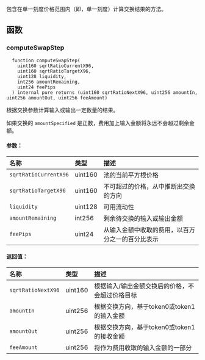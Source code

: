 包含在单一刻度价格范围内（即，单一刻度）计算交换结果的方法。

## 函数

### computeSwapStep

```solidity
  function computeSwapStep(
    uint160 sqrtRatioCurrentX96,
    uint160 sqrtRatioTargetX96,
    uint128 liquidity,
    int256 amountRemaining,
    uint24 feePips
  ) internal pure returns (uint160 sqrtRatioNextX96, uint256 amountIn, uint256 amountOut, uint256 feeAmount)
```

根据交换参数计算输入或输出一定数量的结果。

如果交换的 `amountSpecified` 是正数，费用加上输入金额将永远不会超过剩余金额。

#### 参数：

| 名称                  | 类型    | 描述                                                                         |
| :-------------------- | :------ | :---------------------------------------------------------------------------------- |
| `sqrtRatioCurrentX96` | uint160 | 池的当前平方根价格                                                  |
| `sqrtRatioTargetX96`  | uint160 | 不可超过的价格，从中推断出交换的方向 |
| `liquidity`           | uint128 | 可用流动性                                                                |
| `amountRemaining`     | int256  | 剩余待交换的输入或输出金额                   |
| `feePips`             | uint24  | 从输入金额中收取的费用，以百万分之一的百分比表示               |

#### 返回值：

| 名称               | 类型    | 描述                                                                                 |
| :----------------- | :------ | :------------------------------------------------------------------------------------------ |
| `sqrtRatioNextX96` | uint160 | 根据输入/输出金额交换后的价格，不会超过价格目标                  |
| `amountIn`         | uint256 | 根据交换方向，基于token0或token1的输入金额 |
| `amountOut`        | uint256 | 根据交换方向，基于token0或token1的接收金额   |
| `feeAmount`        | uint256 | 将作为费用收取的输入金额的一部分                                             |